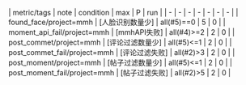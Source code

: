 | metric/tags | note | condition | max | P | run | 
| - | - | - | - | - | - | - |
| found_face/project=mmh | [人脸识别数量少] | all(#5)==0 | 5 | 0 |
| moment_api_fail/project=mmh | [mmhAPI失败] | all(#4)>=2 | 2 | 0 |
| post_commet/project=mmh | [评论过滤数量少] | all(#5)<=1 | 2 | 0 |
| post_commet_fail/project=mmh | [评论过滤失败] | all(#2)>3 | 2 | 0 |
| post_moment/project=mmh | [帖子过滤数量少] | all(#5)<=1 | 2 | 0 |
| post_moment_fail/project=mmh | [帖子过滤失败] | all(#2)>5 | 2 | 0 |

